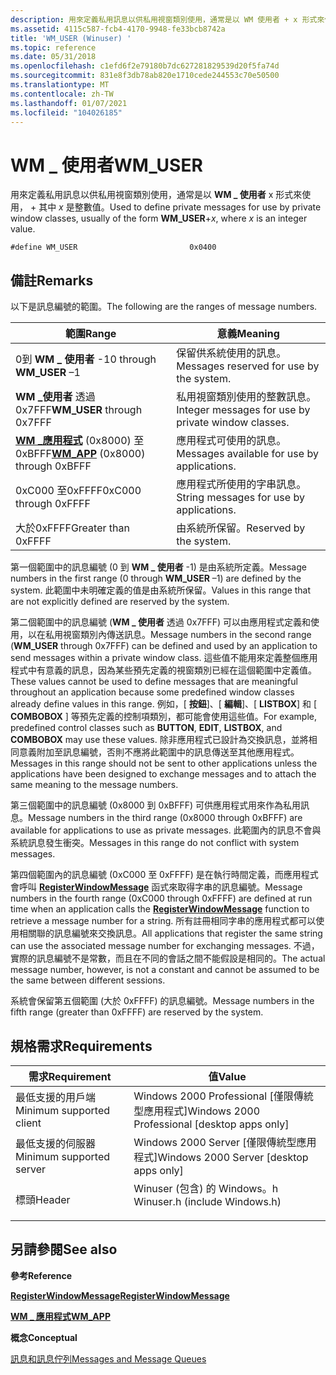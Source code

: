 ```yaml
---
description: 用來定義私用訊息以供私用視窗類別使用，通常是以 WM 使用者 + x 形式來使用， \_ 其中 x 是整數值。
ms.assetid: 4115c587-fcb4-4170-9948-fe33bcb8742a
title: 'WM_USER (Winuser) '
ms.topic: reference
ms.date: 05/31/2018
ms.openlocfilehash: c1efd6f2e79180b7dc627281829539d20f5fa74d
ms.sourcegitcommit: 831e8f3db78ab820e1710cede244553c70e50500
ms.translationtype: MT
ms.contentlocale: zh-TW
ms.lasthandoff: 01/07/2021
ms.locfileid: "104026185"
---
```

# <a name="wm_user"></a><span data-ttu-id="c5c35-103">WM \_ 使用者</span><span class="sxs-lookup"><span data-stu-id="c5c35-103">WM\_USER</span></span>

<span data-ttu-id="c5c35-104">用來定義私用訊息以供私用視窗類別使用，通常是以 **WM \_ 使用者** x 形式來使用， + 其中 *x* 是整數值。</span><span class="sxs-lookup"><span data-stu-id="c5c35-104">Used to define private messages for use by private window classes, usually of the form **WM\_USER**+*x*, where *x* is an integer value.</span></span>

``` syntax
#define WM_USER                         0x0400
```

## <a name="remarks"></a><span data-ttu-id="c5c35-105">備註</span><span class="sxs-lookup"><span data-stu-id="c5c35-105">Remarks</span></span>

<span data-ttu-id="c5c35-106">以下是訊息編號的範圍。</span><span class="sxs-lookup"><span data-stu-id="c5c35-106">The following are the ranges of message numbers.</span></span>



| <span data-ttu-id="c5c35-107">範圍</span><span class="sxs-lookup"><span data-stu-id="c5c35-107">Range</span></span>                                                        | <span data-ttu-id="c5c35-108">意義</span><span class="sxs-lookup"><span data-stu-id="c5c35-108">Meaning</span></span>                                                        |
|--------------------------------------------------------------|----------------------------------------------------------------|
| <span data-ttu-id="c5c35-109">0到 **WM \_ 使用者** -1</span><span class="sxs-lookup"><span data-stu-id="c5c35-109">0 through **WM\_USER** –1</span></span><br/>                         | <span data-ttu-id="c5c35-110">保留供系統使用的訊息。</span><span class="sxs-lookup"><span data-stu-id="c5c35-110">Messages reserved for use by the system.</span></span><br/>            |
| <span data-ttu-id="c5c35-111">**WM \_使用者** 透過0x7FFF</span><span class="sxs-lookup"><span data-stu-id="c5c35-111">**WM\_USER** through 0x7FFF</span></span><br/>                       | <span data-ttu-id="c5c35-112">私用視窗類別使用的整數訊息。</span><span class="sxs-lookup"><span data-stu-id="c5c35-112">Integer messages for use by private window classes.</span></span><br/> |
| <span data-ttu-id="c5c35-113">[**WM \_應用程式**](wm-app.md) (0x8000) 至0xBFFF</span><span class="sxs-lookup"><span data-stu-id="c5c35-113">[**WM\_APP**](wm-app.md) (0x8000) through 0xBFFF</span></span><br/> | <span data-ttu-id="c5c35-114">應用程式可使用的訊息。</span><span class="sxs-lookup"><span data-stu-id="c5c35-114">Messages available for use by applications.</span></span><br/>         |
| <span data-ttu-id="c5c35-115">0xC000 至0xFFFF</span><span class="sxs-lookup"><span data-stu-id="c5c35-115">0xC000 through 0xFFFF</span></span><br/>                             | <span data-ttu-id="c5c35-116">應用程式所使用的字串訊息。</span><span class="sxs-lookup"><span data-stu-id="c5c35-116">String messages for use by applications.</span></span><br/>            |
| <span data-ttu-id="c5c35-117">大於0xFFFF</span><span class="sxs-lookup"><span data-stu-id="c5c35-117">Greater than 0xFFFF</span></span><br/>                               | <span data-ttu-id="c5c35-118">由系統所保留。</span><span class="sxs-lookup"><span data-stu-id="c5c35-118">Reserved by the system.</span></span><br/>                             |



 

<span data-ttu-id="c5c35-119">第一個範圍中的訊息編號 (0 到 **WM \_ 使用者** -1) 是由系統所定義。</span><span class="sxs-lookup"><span data-stu-id="c5c35-119">Message numbers in the first range (0 through **WM\_USER** –1) are defined by the system.</span></span> <span data-ttu-id="c5c35-120">此範圍中未明確定義的值是由系統所保留。</span><span class="sxs-lookup"><span data-stu-id="c5c35-120">Values in this range that are not explicitly defined are reserved by the system.</span></span>

<span data-ttu-id="c5c35-121">第二個範圍中的訊息編號 (**WM \_ 使用者** 透過 0x7FFF) 可以由應用程式定義和使用，以在私用視窗類別內傳送訊息。</span><span class="sxs-lookup"><span data-stu-id="c5c35-121">Message numbers in the second range (**WM\_USER** through 0x7FFF) can be defined and used by an application to send messages within a private window class.</span></span> <span data-ttu-id="c5c35-122">這些值不能用來定義整個應用程式中有意義的訊息，因為某些預先定義的視窗類別已經在這個範圍中定義值。</span><span class="sxs-lookup"><span data-stu-id="c5c35-122">These values cannot be used to define messages that are meaningful throughout an application because some predefined window classes already define values in this range.</span></span> <span data-ttu-id="c5c35-123">例如，[ **按鈕**]、[ **編輯**]、[ **LISTBOX**] 和 [ **COMBOBOX** ] 等預先定義的控制項類別，都可能會使用這些值。</span><span class="sxs-lookup"><span data-stu-id="c5c35-123">For example, predefined control classes such as **BUTTON**, **EDIT**, **LISTBOX**, and **COMBOBOX** may use these values.</span></span> <span data-ttu-id="c5c35-124">除非應用程式已設計為交換訊息，並將相同意義附加至訊息編號，否則不應將此範圍中的訊息傳送至其他應用程式。</span><span class="sxs-lookup"><span data-stu-id="c5c35-124">Messages in this range should not be sent to other applications unless the applications have been designed to exchange messages and to attach the same meaning to the message numbers.</span></span>

<span data-ttu-id="c5c35-125">第三個範圍中的訊息編號 (0x8000 到 0xBFFF) 可供應用程式用來作為私用訊息。</span><span class="sxs-lookup"><span data-stu-id="c5c35-125">Message numbers in the third range (0x8000 through 0xBFFF) are available for applications to use as private messages.</span></span> <span data-ttu-id="c5c35-126">此範圍內的訊息不會與系統訊息發生衝突。</span><span class="sxs-lookup"><span data-stu-id="c5c35-126">Messages in this range do not conflict with system messages.</span></span>

<span data-ttu-id="c5c35-127">第四個範圍內的訊息編號 (0xC000 至 0xFFFF) 是在執行時間定義，而應用程式會呼叫 [**RegisterWindowMessage**](/windows/win32/api/winuser/nf-winuser-registerwindowmessagea) 函式來取得字串的訊息編號。</span><span class="sxs-lookup"><span data-stu-id="c5c35-127">Message numbers in the fourth range (0xC000 through 0xFFFF) are defined at run time when an application calls the [**RegisterWindowMessage**](/windows/win32/api/winuser/nf-winuser-registerwindowmessagea) function to retrieve a message number for a string.</span></span> <span data-ttu-id="c5c35-128">所有註冊相同字串的應用程式都可以使用相關聯的訊息編號來交換訊息。</span><span class="sxs-lookup"><span data-stu-id="c5c35-128">All applications that register the same string can use the associated message number for exchanging messages.</span></span> <span data-ttu-id="c5c35-129">不過，實際的訊息編號不是常數，而且在不同的會話之間不能假設是相同的。</span><span class="sxs-lookup"><span data-stu-id="c5c35-129">The actual message number, however, is not a constant and cannot be assumed to be the same between different sessions.</span></span>

<span data-ttu-id="c5c35-130">系統會保留第五個範圍 (大於 0xFFFF) 的訊息編號。</span><span class="sxs-lookup"><span data-stu-id="c5c35-130">Message numbers in the fifth range (greater than 0xFFFF) are reserved by the system.</span></span>

## <a name="requirements"></a><span data-ttu-id="c5c35-131">規格需求</span><span class="sxs-lookup"><span data-stu-id="c5c35-131">Requirements</span></span>



| <span data-ttu-id="c5c35-132">需求</span><span class="sxs-lookup"><span data-stu-id="c5c35-132">Requirement</span></span> | <span data-ttu-id="c5c35-133">值</span><span class="sxs-lookup"><span data-stu-id="c5c35-133">Value</span></span> |
|-------------------------------------|----------------------------------------------------------------------------------------------------------|
| <span data-ttu-id="c5c35-134">最低支援的用戶端</span><span class="sxs-lookup"><span data-stu-id="c5c35-134">Minimum supported client</span></span><br/> | <span data-ttu-id="c5c35-135">Windows 2000 Professional \[僅限傳統型應用程式\]</span><span class="sxs-lookup"><span data-stu-id="c5c35-135">Windows 2000 Professional \[desktop apps only\]</span></span><br/>                                               |
| <span data-ttu-id="c5c35-136">最低支援的伺服器</span><span class="sxs-lookup"><span data-stu-id="c5c35-136">Minimum supported server</span></span><br/> | <span data-ttu-id="c5c35-137">Windows 2000 Server \[僅限傳統型應用程式\]</span><span class="sxs-lookup"><span data-stu-id="c5c35-137">Windows 2000 Server \[desktop apps only\]</span></span><br/>                                                     |
| <span data-ttu-id="c5c35-138">標頭</span><span class="sxs-lookup"><span data-stu-id="c5c35-138">Header</span></span><br/>                   | <dl> <span data-ttu-id="c5c35-139"><dt>Winuser (包含) 的 Windows。h </dt></span><span class="sxs-lookup"><span data-stu-id="c5c35-139"><dt>Winuser.h (include Windows.h)</dt></span></span> </dl> |



## <a name="see-also"></a><span data-ttu-id="c5c35-140">另請參閱</span><span class="sxs-lookup"><span data-stu-id="c5c35-140">See also</span></span>

<dl> <dt>

<span data-ttu-id="c5c35-141">**參考**</span><span class="sxs-lookup"><span data-stu-id="c5c35-141">**Reference**</span></span>
</dt> <dt>

[<span data-ttu-id="c5c35-142">**RegisterWindowMessage**</span><span class="sxs-lookup"><span data-stu-id="c5c35-142">**RegisterWindowMessage**</span></span>](/windows/win32/api/winuser/nf-winuser-registerwindowmessagea)
</dt> <dt>

[<span data-ttu-id="c5c35-143">**WM \_ 應用程式**</span><span class="sxs-lookup"><span data-stu-id="c5c35-143">**WM\_APP**</span></span>](wm-app.md)
</dt> <dt>

<span data-ttu-id="c5c35-144">**概念**</span><span class="sxs-lookup"><span data-stu-id="c5c35-144">**Conceptual**</span></span>
</dt> <dt>

[<span data-ttu-id="c5c35-145">訊息和訊息佇列</span><span class="sxs-lookup"><span data-stu-id="c5c35-145">Messages and Message Queues</span></span>](messages-and-message-queues.md)
</dt> </dl>

 

 
